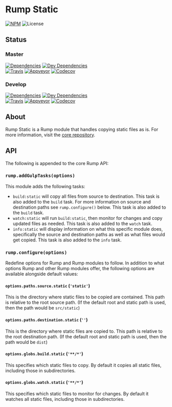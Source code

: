 # Rump Static
[![NPM](http://img.shields.io/npm/v/rump-static.svg?style=flat-square)](https://www.npmjs.org/package/rump-static)
![License](http://img.shields.io/npm/l/rump-static.svg?style=flat-square)


## Status

### Master
[![Dependencies](http://img.shields.io/david/rumps/static.svg?style=flat-square)](https://david-dm.org/rumps/static)
[![Dev Dependencies](http://img.shields.io/david/dev/rumps/static.svg?style=flat-square)](https://david-dm.org/rumps/static#info=devDependencies)
<br>
[![Travis](http://img.shields.io/travis/rumps/static.svg?style=flat-square&label=travis)](https://travis-ci.org/rumps/static)
[![Appveyor](http://img.shields.io/appveyor/ci/jupl/rump-static.svg?style=flat-square&label=appveyor)](https://ci.appveyor.com/project/jupl/rump-static)
[![Codecov](http://img.shields.io/codecov/c/github/rumps/static.svg?style=flat-square&label=codecov)](https://codecov.io/github/rumps/static?view=all)

### Develop
[![Dependencies](http://img.shields.io/david/rumps/static/develop.svg?style=flat-square)](https://david-dm.org/rumps/static/develop)
[![Dev Dependencies](http://img.shields.io/david/dev/rumps/static/develop.svg?style=flat-square)](https://david-dm.org/rumps/static/develop#info=devDependencies)
<br>
[![Travis](http://img.shields.io/travis/rumps/static/develop.svg?style=flat-square&label=travis)](https://travis-ci.org/rumps/static)
[![Appveyor](http://img.shields.io/appveyor/ci/jupl/rump-static/develop.svg?style=flat-square&label=appveyor)](https://ci.appveyor.com/project/jupl/rump-static)
[![Codecov](http://img.shields.io/codecov/c/github/rumps/static/develop.svg?style=flat-square&label=codecov)](https://codecov.io/github/rumps/static?branch=develop&view=all)


## About
Rump Static is a Rump module that handles copying static files as is. For more
information, visit the [core repository](https://github.com/rumps/core).


## API
The following is appended to the core Rump API:

### `rump.addGulpTasks(options)`
This module adds the following tasks:

- `build:static` will copy all files from source to destination. This task is
also added to the `build` task. For more information on source and destination
paths see `rump.configure()` below. This task is also added to the `build`
task.
- `watch:static` will run `build:static`, then monitor for changes and copy
updated files as needed. This task is also added to the `watch` task.
- `info:static` will display information on what this specific module does,
specifically the source and destination paths as well as what files would get
copied. This task is also added to the `info` task.

### `rump.configure(options)`
Redefine options for Rump and Rump modules to follow. In addition to what
options Rump and other Rump modules offer, the following options are
available alongside default values:

#### `options.paths.source.static` (`'static'`)
This is the directory where static files to be copied are contained. This path
is relative to the root source path. (If the default root and static path is
used, then the path would be `src/static`)

#### `options.paths.destination.static` (`''`)
This is the directory where static files are copied to. This path is relative
to the root destination path. (If the default root and static path is used,
then the path would be `dist`)

#### `options.globs.build.static` (`'**/*'`)
This specifies which static files to copy. By default it copies all static
files, including those in subdirectories.

#### `options.globs.watch.static` (`'**/*'`)
This specifies which static files to monitor for changes. By default it watches
all static files, including those in subdirectories.
